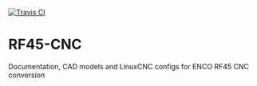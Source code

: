 [![Travis CI](https://img.shields.io/travis/KurtJacobson/RF45-CNC/master.svg?label=site)](https://travis-ci.org/KurtJacobson/RF45-CNC)

# RF45-CNC
Documentation, CAD models and LinuxCNC configs for ENCO RF45 CNC conversion
